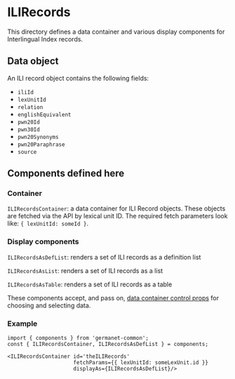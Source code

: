 # ILIRecords

This directory defines a data container and various display components
for Interlingual Index records.

## Data object

An ILI record object contains the following fields:

  - `iliId`
  - `lexUnitId`
  - `relation`
  - `englishEquivalent`
  - `pwn20Id`
  - `pwn30Id`
  - `pwn20Synonyms`
  - `pwn20Paraphrase`
  - `source`

## Components defined here

### Container

`ILIRecordsContainer`: a data container for ILI Record objects.
These objects are fetched via the API by lexical unit ID.
The required fetch parameters look like: `{ lexUnitId: someId }`.

### Display components

`ILIRecordsAsDefList`: renders a set of ILI records as a
definition list 

`ILIRecordsAsList`: renders a set of ILI records as a list 

`ILIRecordsAsTable`: renders a set of ILI records as a table 

These components accept, and pass on, [data container control
props](../DataContainer#user-content-selecting-and-choosing-data-objects) for choosing and selecting data.

### Example

```
import { components } from 'germanet-common';
const { ILIRecordsContainer, ILIRecordsAsDefList } = components;

<ILIRecordsContainer id='theILIRecords'
                     fetchParams={{ lexUnitId: someLexUnit.id }}
                     displayAs={ILIRecordsAsDefList}/>
```
